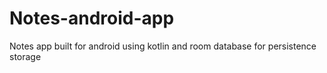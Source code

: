 # Notes-android-app
Notes app built for android using kotlin and room database for persistence storage
